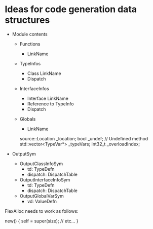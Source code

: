 # Ideas for code generation data structures

* Module contents
  * Functions
    * LinkName
  * TypeInfos
    * Class LinkName
    * Dispatch
  * InterfaceInfos
    * Interface LinkName
    * Reference to TypeInfo
    * Dispatch
  * Globals
    * LinkName


    source::Location _location;
    bool _undef;                  // Undefined method
    std::vector<TypeVar*> _typeVars;
    int32_t _overloadIndex;

* OutputSym
  * OutputClassInfoSym
    * td: TypeDefn
    * dispatch: DispatchTable
  * OutputInterfaceInfoSym
    * td: TypeDefn
    * dispatch: DispatchTable
  * OutputGlobalVarSym
    * vd: ValueDefn


FlexAlloc needs to work as follows:

  new() {
    self = super(size);
    // etc...
  }
